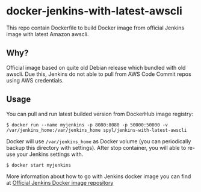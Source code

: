# docker-jenkins-with-latest-awscli

This repo contain Dockerfile to build Docker image from official Jenkins image with latest Amazon awscli.

## Why?

Official image based on quite old Debian release which bundled with old awscli.
Due this, Jenkins do not able to pull from AWS Code Commit repos using AWS credentials.

## Usage

You can pull and run latest builded version from DockerHub image registry:

```
$ docker run --name myjenkins -p 8080:8080 -p 50000:50000 -v /var/jenkins_home:/var/jenkins_home spyl/jenkins-with-latest-awscli
```

Docker will use `/var/jenkins_home` as Docker volume (you can periodically backup this directory with settings). 
After stop container, you will able to re-use your Jenkins settings with.

```
$ docker start myjenkins
```

More information about how to go with Jenkins docker image you can find at [Official Jenkins Docker image repository](https://hub.docker.com/_/jenkins/)
